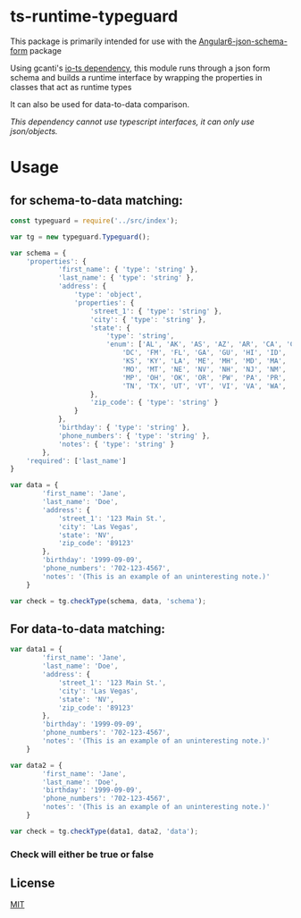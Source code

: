# ts-runtime-typeguard

This package is primarily intended for use with the [Angular6-json-schema-form](https://npmjs.com/package/angular6-json-schema-form) package 

Using gcanti's [io-ts dependency](https://github.com/gcanti/io-ts), this module runs through a json form schema and builds
a runtime interface by wrapping the properties in classes that act as runtime types

It can also be used for data-to-data comparison.

*This dependency cannot use typescript interfaces, it can only use json/objects.*

# Usage 

## for schema-to-data matching: ##

``` js
const typeguard = require('../src/index');

var tg = new typeguard.Typeguard();

var schema = {
    'properties': {
            'first_name': { 'type': 'string' },
            'last_name': { 'type': 'string' },
            'address': {
                'type': 'object',
                'properties': {
                    'street_1': { 'type': 'string' },
                    'city': { 'type': 'string' },
                    'state': {
                        'type': 'string',
                        'enum': ['AL', 'AK', 'AS', 'AZ', 'AR', 'CA', 'CO', 'CT', 'DE',
                            'DC', 'FM', 'FL', 'GA', 'GU', 'HI', 'ID', 'IL', 'IN', 'IA',
                            'KS', 'KY', 'LA', 'ME', 'MH', 'MD', 'MA', 'MI', 'MN', 'MS',
                            'MO', 'MT', 'NE', 'NV', 'NH', 'NJ', 'NM', 'NY', 'NC', 'ND',
                            'MP', 'OH', 'OK', 'OR', 'PW', 'PA', 'PR', 'RI', 'SC', 'SD',
                            'TN', 'TX', 'UT', 'VT', 'VI', 'VA', 'WA', 'WV', 'WI', 'WY']
                    },
                    'zip_code': { 'type': 'string' }
                }
            },
            'birthday': { 'type': 'string' },
            'phone_numbers': { 'type': 'string' },
            'notes': { 'type': 'string' }
        },
    'required': ['last_name']
}

var data = {
        'first_name': 'Jane',
        'last_name': 'Doe',
        'address': {
            'street_1': '123 Main St.',
            'city': 'Las Vegas',
            'state': 'NV',
            'zip_code': '89123'
        },
        'birthday': '1999-09-09',
        'phone_numbers': '702-123-4567',
        'notes': '(This is an example of an uninteresting note.)'
    }

var check = tg.checkType(schema, data, 'schema');
```
## For data-to-data matching: ##

``` js
var data1 = {
        'first_name': 'Jane',
        'last_name': 'Doe',
        'address': {
            'street_1': '123 Main St.',
            'city': 'Las Vegas',
            'state': 'NV',
            'zip_code': '89123'
        },
        'birthday': '1999-09-09',
        'phone_numbers': '702-123-4567',
        'notes': '(This is an example of an uninteresting note.)'
    }

var data2 = {
        'first_name': 'Jane',
        'last_name': 'Doe',
        'birthday': '1999-09-09',
        'phone_numbers': '702-123-4567',
        'notes': '(This is an example of an uninteresting note.)'
    }

var check = tg.checkType(data1, data2, 'data');
```

### Check will either be true or false ###

## License
[MIT](https://choosealicense.com/licenses/mit/)